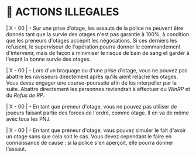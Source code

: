 # 🔪 ACTIONS ILLEGALES

\| X - 00 | - Sur une prise d'otage, les assauts de la police ne peuvent être donnés tant que la survie des otages n'est pas garantie à 100%, à condition que les preneurs d'otages accepnt les négocations. Si ces derniers les refusent, le superviseur de l'opération pourra donner le commandement d'intervenir, mais de façon à minimiser le risque de bain de sang et garder à l'esprit la bonne survie des otages.

\| X - 00 | - Lors d'un braquage ou d'une prise d'otage, vous ne pouvez pas abattre les ravisseurs directement après qu'ils aient relâché les otages. Vous devez engager une course-poursuite afin de les interpeller par la suite. Abattre directement les personnes reviendrait à effectuer du _WinRP_ et du _Refus de RP_.

\| X - 00 | - En tant que preneur d'otage, vous ne pouvez pas utiliser de joueurs faisant partie des forces de l'ordre, comme otage. Il en va de même avec tous les PNJ.

\| X - 00 | - En tant que preneur d'otage, vous pouvez simuler le fait d'avoir un otage sans que cela soit le cas. Vous devez cependant le faire en connaissance de cause : si la police s'en aperçoit, elle pourra donner l'assaut.
